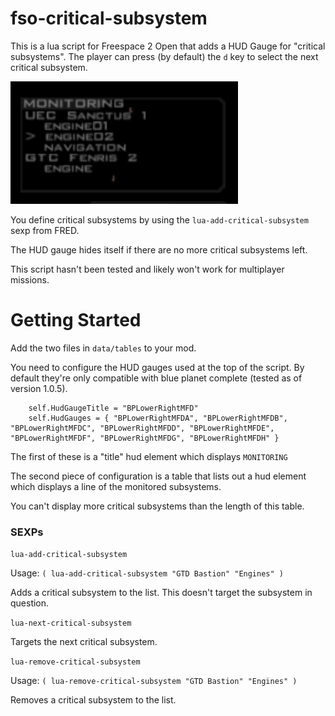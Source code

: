 # fso-critical-subsystem

This is a lua script for Freespace 2 Open that adds a HUD Gauge for "critical subsystems".
The player can press (by default) the `d` key to select the next critical subsystem.

![hud display](screenshot.png)

You define critical subsystems by using the `lua-add-critical-subsystem` sexp from FRED.

The HUD gauge hides itself if there are no more critical subsystems left.

This script hasn't been tested and likely won't work for multiplayer missions.

# Getting Started

Add the two files in `data/tables` to your mod.

You need to configure the HUD gauges used at the top of the script.
By default they're only compatible with blue planet complete (tested as of version 1.0.5).

```
    self.HudGaugeTitle = "BPLowerRightMFD"
    self.HudGauges = { "BPLowerRightMFDA", "BPLowerRightMFDB", "BPLowerRightMFDC", "BPLowerRightMFDD", "BPLowerRightMFDE", "BPLowerRightMFDF", "BPLowerRightMFDG", "BPLowerRightMFDH" }
```

The first of these is a "title" hud element which displays `MONITORING`

The second piece of configuration is a table that lists out a hud element which displays a line of the monitored subsystems.

You can't display more critical subsystems than the length of this table.

### SEXPs

`lua-add-critical-subsystem`

Usage: `( lua-add-critical-subsystem "GTD Bastion" "Engines" )`

Adds a critical subsystem to the list.
This doesn't target the subsystem in question.

`lua-next-critical-subsystem`

Targets the next critical subsystem.

`lua-remove-critical-subsystem`

Usage: `( lua-remove-critical-subsystem "GTD Bastion" "Engines" )`

Removes a critical subsystem to the list.

